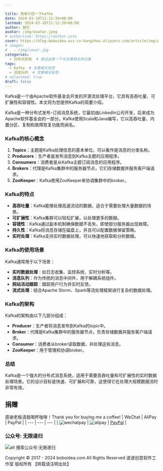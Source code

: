 ```yaml
---

title: 简单介绍一下kafka
date: 2024-03-10T11:12:39+08:00
lastmod: 2024-03-10T11:12:39+08:00
author: 胡巴
avatar: /img/avatar.jpeg
# authorlink: https://author.site
cover: https://blog-boboidea.oss-cn-hangzhou.aliyuncs.com/article/img/posts/auto/article%20(3).jpg
# images:
#   - /img/cover.jpg
categories:
  - 分布式系统  # 假设这是一个与文章相关的分类
tags:
  - Kafka  # 文章相关标签
  - 消息队列  # 文章相关标签
# nolastmod: true
draft: false
---
```

Kafka是一个由Apache软件基金会开发的开源流处理平台，它具有高吞吐量、可扩展性和容错性。本文将为您提供Kafka的简要介绍。
<!--more-->
Kafka是一种分布式发布-订阅消息系统，它最初由LinkedIn公司开发，后来成为Apache软件基金会的一部分。Kafka使用Scala和Java编写，它以高吞吐量、内置分区、复制和故障恢复功能而闻名。
### Kafka的核心概念
1. **Topics**：主题是Kafka处理信息的基本单位，可以看作是消息的分类名称。
2. **Producers**：生产者是发布消息到Kafka主题的应用程序。
3. **Consumers**：消费者是从Kafka主题订阅消息的应用程序。
4. **Brokers**：代理是Kafka集群中的服务器节点，它们存储数据并服务客户端请求。
5. **ZooKeeper**：Kafka使用ZooKeeper来协调集群中的broker。
### Kafka的特点
- **高吞吐量**：Kafka能够处理高速流动的数据，适合于需要处理大量数据的场景。
- **可扩展性**：Kafka集群可以轻松扩展，以处理更多的数据。
- **容错性**：Kafka通过副本机制确保数据不丢失，即使部分服务器出现故障。
- **持久性**：Kafka将消息存储在磁盘上，并且可以配置数据保留策略。
- **实时处理**：Kafka支持实时数据处理，可以快速地获取和分析数据。
### Kafka的使用场景
Kafka通常用于以下场景：
- **实时数据处理**：如日志收集、监控系统、实时分析等。
- **消息队列**：作为传统的消息中间件，用于解耦系统组件。
- **网站活动跟踪**：跟踪用户行为并实时反馈。
- **流式处理**：结合Apache Storm、Spark等流处理框架进行复杂的数据处理。
### Kafka的架构
Kafka的架构由以下几部分组成：
- **Producer**：生产者将消息发布到Kafka的topic中。
- **Broker**：代理是Kafka集群中的服务器节点，负责存储数据并服务客户端请求。
- **Consumer**：消费者从broker读取数据，并处理这些消息。
- **ZooKeeper**：用于管理和协调broker。
### 总结
Kafka是一个强大的分布式消息系统，适用于需要高吞吐量和可扩展性的实时数据处理场景。它的设计目标是快速、可扩展和可靠，这使得它在处理大规模数据流时非常有效。
<!--qr_code-->
## 捐赠
感谢老板请我喝杯咖啡！Thank you for buying me a coffee!
| WeChat | AliPay | PayPal |
| --- | --- | --- |
| ![wechatpay](https://blog-boboidea.oss-cn-hangzhou.aliyuncs.com/pay/wechat_%E6%94%B6%E6%AC%BE%E7%A0%81.jpg) | ![alipay](https://blog-boboidea.oss-cn-hangzhou.aliyuncs.com/pay/alipay.jpg) | [PayPal](https://paypal.me/JianboQin?country.x=C2&locale.x=zh_XC) |
### 公众号: 无限递归
![alt 搜索公众号:无限递归](https://blog-boboidea.oss-cn-hangzhou.aliyuncs.com/article/img/gongzhonghao.jpeg "无限递归")
<!--declare-declare-->
Copyright &copy; 2017 - 2024 boboidea.com All Rights Reserved 波波创意软件工作室 版权所有 【转载请注明出处】
